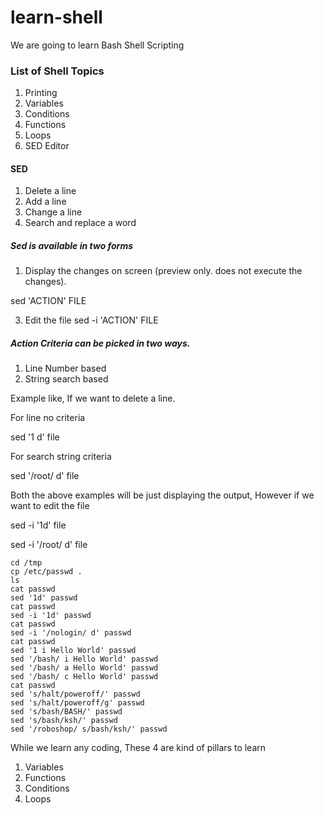 # learn-shell

We are going to learn Bash Shell Scripting

### List of Shell Topics 


1. Printing 
2. Variables
3. Conditions
4. Functions
5. Loops
6. SED Editor



#### SED 
1. Delete a line 
2. Add a  line 
3. Change a line
4. Search and replace a word

##### Sed is available in two forms
1. Display the changes on screen (preview only. does not execute the changes).

sed 'ACTION' FILE 

3. Edit the file 
sed -i 'ACTION' FILE 

##### Action Criteria can be picked in two ways.
1. Line Number based 
2. String search based

Example like, If we want to delete a line.

For line no criteria 

sed '1 d' file 

For search string criteria 

sed '/root/ d' file


Both the above examples will be just displaying the output, However if we want to edit the file 

sed -i '1d' file 

sed -i '/root/ d' file 


```text
cd /tmp
cp /etc/passwd .
ls
cat passwd
sed '1d' passwd
cat passwd
sed -i '1d' passwd
cat passwd
sed -i '/nologin/ d' passwd
cat passwd
sed '1 i Hello World' passwd
sed '/bash/ i Hello World' passwd
sed '/bash/ a Hello World' passwd
sed '/bash/ c Hello World' passwd
cat passwd
sed 's/halt/poweroff/' passwd
sed 's/halt/poweroff/g' passwd
sed 's/bash/BASH/' passwd
sed 's/bash/ksh/' passwd
sed '/roboshop/ s/bash/ksh/' passwd
```


While we learn any coding, These 4 are kind of pillars to learn

1. Variables
2. Functions 
3. Conditions
4. Loops 

